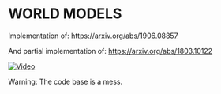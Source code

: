 # WORLD MODELS

Implementation of:
https://arxiv.org/abs/1906.08857

And partial implementation of:
https://arxiv.org/abs/1803.10122


[![Video](https://img.youtube.com/vi/pzu7wOIZTeU/0.jpg)](https://www.youtube.com/watch?v=pzu7wOIZTeU)


Warning: The code base is a mess. 
